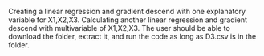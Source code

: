 Creating a linear regression and gradient descend with one explanatory variable for X1,X2,X3.
Calculating another linear regression and gradient descend with multivariable of X1,X2,X3. 
The user should be able to download the folder, extract it, and run the code as long as D3.csv is in the folder. 
